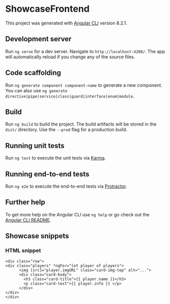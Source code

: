# ShowcaseFrontend

This project was generated with [Angular CLI](https://github.com/angular/angular-cli) version 8.2.1.

## Development server

Run `ng serve` for a dev server. Navigate to `http://localhost:4200/`. The app will automatically reload if you change any of the source files.

## Code scaffolding

Run `ng generate component component-name` to generate a new component. You can also use `ng generate directive|pipe|service|class|guard|interface|enum|module`.

## Build

Run `ng build` to build the project. The build artifacts will be stored in the `dist/` directory. Use the `--prod` flag for a production build.

## Running unit tests

Run `ng test` to execute the unit tests via [Karma](https://karma-runner.github.io).

## Running end-to-end tests

Run `ng e2e` to execute the end-to-end tests via [Protractor](http://www.protractortest.org/).

## Further help

To get more help on the Angular CLI use `ng help` or go check out the [Angular CLI README](https://github.com/angular/angular-cli/blob/master/README.md).

## Showcase snippets

### HTML snippet
```
<div class="row">
<div class="players" *ngFor="let player of players">
      <img [src]="player.imgURL" class="card-img-top" alt="...">
      <div class="card-body">
        <h3 class="card-title">{{ player.name }}</h3>
        <p class="card-text">{{ player.info }} </p>
      </div>
</div>
</div>
 ```


